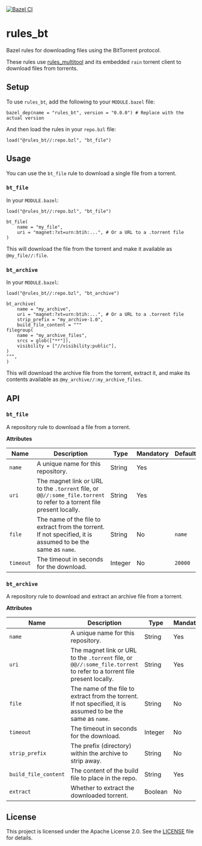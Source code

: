 [![Bazel CI](https://github.com/filmil/rules_bt/actions/workflows/main.yml/badge.svg)](https://github.com/filmil/bazel_rules_bt/actions/workflows/main.yml)

# rules_bt

Bazel rules for downloading files using the BitTorrent protocol.

These rules use [rules_multitool](https://github.com/filmil/rules_multitool) and its embedded `rain` torrent client to download files from torrents.

## Setup

To use `rules_bt`, add the following to your `MODULE.bazel` file:

```starlark
bazel_dep(name = "rules_bt", version = "0.0.0") # Replace with the actual version
```

And then load the rules in your `repo.bzl` file:

```starlark
load("@rules_bt//:repo.bzl", "bt_file")
```

## Usage

You can use the `bt_file` rule to download a single file from a torrent.

### `bt_file`

In your `MODULE.bazel`:

```starlark
load("@rules_bt//:repo.bzl", "bt_file")

bt_file(
    name = "my_file",
    uri = "magnet:?xt=urn:btih:...", # Or a URL to a .torrent file
)
```

This will download the file from the torrent and make it available as `@my_file//:file`.

### `bt_archive`

In your `MODULE.bazel`:

```starlark
load("@rules_bt//:repo.bzl", "bt_archive")

bt_archive(
    name = "my_archive",
    uri = "magnet:?xt=urn:btih:...", # Or a URL to a .torrent file
    strip_prefix = "my_archive-1.0",
    build_file_content = """
filegroup(
    name = "my_archive_files",
    srcs = glob(["**"]),
    visibility = ["//visibility:public"],
)
""",
)
```

This will download the archive file from the torrent, extract it, and make its contents available as `@my_archive//:my_archive_files`.

## API

### `bt_file`

A repository rule to download a file from a torrent.

**Attributes**

| Name      | Description                                                                 | Type   | Mandatory | Default |
|-----------|-----------------------------------------------------------------------------|--------|-----------|---------|
| `name`    | A unique name for this repository.                                          | String | Yes       |         |
| `uri`     | The magnet link or URL to the `.torrent` file, or `@@//:some_file.torrent` to refer to a torrent file present locally.                              | String | Yes       |         |
| `file`    | The name of the file to extract from the torrent. If not specified, it is assumed to be the same as `name`. | String | No        | `name`  |
| `timeout` | The timeout in seconds for the download.                                    | Integer| No        | `20000`|

### `bt_archive`

A repository rule to download and extract an archive file from a torrent.

**Attributes**

| Name                 | Description                                                                 | Type   | Mandatory | Default |
|----------------------|-----------------------------------------------------------------------------|--------|-----------|---------|
| `name`               | A unique name for this repository.                                          | String | Yes       |         |
| `uri`                | The magnet link or URL to the `.torrent` file, or `@@//:some_file.torrent` to refer to a torrent file present locally.                              | String | Yes       |         |
| `file`               | The name of the file to extract from the torrent. If not specified, it is assumed to be the same as `name`. | String | No        | `name`  |
| `timeout`            | The timeout in seconds for the download.                                    | Integer| No        | `20000`|
| `strip_prefix`       | The prefix (directory) within the archive to strip away.                    | String | No        | `''`    |
| `build_file_content` | The content of the build file to place in the repo.                         | String | Yes       |         |
| `extract`            | Whether to extract the downloaded torrent.                                  | Boolean| No        | `True`  |

## License

This project is licensed under the Apache License 2.0. See the [LICENSE](LICENSE) file for details.
